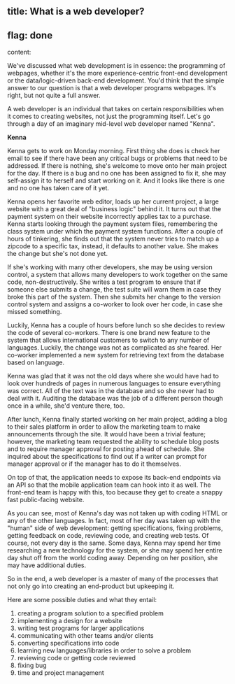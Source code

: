 title: What is a web developer?
----
flag: done
---
content:

We've discussed what web development is in essence: the programming of webpages, whether it's the more experience-centric front-end development or the data/logic-driven back-end development. You'd think that the simple answer to our question is that a web developer programs webpages. It's right, but not quite a full answer.

A web developer is an individual that takes on certain responsibilities when it comes to creating websites, not just the programming itself. Let's go through a day of an imaginary mid-level web developer named "Kenna".

**Kenna**

Kenna gets to work on Monday morning. First thing she does is check her email to see if there have been any critical bugs or problems that need to be addressed. If there is nothing, she's welcome to move onto her main project for the day. If there is a bug and no one has been assigned to fix it, she may self-assign it to herself and start working on it. And it looks like there is one and no one has taken care of it yet.

Kenna opens her favorite web editor, loads up her current project, a large website with a great deal of "business logic" behind it. It turns out that the payment system on their website incorrectly applies tax to a purchase. Kenna starts looking through the payment system files, remembering the class system under which the payment system functions. After a couple of hours of tinkering, she finds out that the system never tries to match up a zipcode to a specific tax, instead, it defaults to another value. She makes the change but she's not done yet.

If she's working with many other developers, she may be using version control, a system that allows many developers to work together on the same code, non-destructively. She writes a test program to ensure that if someone else submits a change, the test suite will warn them in case they broke this part of the system. Then she submits her change to the version control system and assigns a co-worker to look over her code, in case she missed something.

Luckily, Kenna has a couple of hours before lunch so she decides to review the code of several co-workers. There is one brand new feature to the system that allows international customers to switch to any number of languages. Luckily, the change was not as complicated as she feared. Her co-worker implemented a new system for retrieving text from the database based on language.

Kenna was glad that it was not the old days where she would have had to look over hundreds of pages in numerous languages to ensure everything was correct. All of the text was in the database and so she never had to deal with it. Auditing the database was the job of a different person though once in a while, she'd venture there, too.

After lunch, Kenna finally started working on her main project, adding a blog to their sales platform in order to allow the marketing team to make announcements through the site. It would have been a trivial feature; however, the marketing team requested the ability to schedule blog posts and to require manager approval for posting ahead of schedule. She inquired about the specifications to find out if a writer can prompt for manager approval or if the manager has to do it themselves.

On top of that, the application needs to expose its back-end endpoints via an API so that the mobile application team can hook into it as well. The front-end team is happy with this, too because they get to create a snappy fast public-facing website.

As you can see, most of Kenna's day was not taken up with coding HTML or any of the other languages. In fact, most of her day was taken up with the "human" side of web development: getting specifications, fixing problems, getting feedback on code, reviewing code, and creating web tests. Of course, not every day is the same. Some days, Kenna may spend her time researching a new technology for the system, or she may spend her entire day shut off from the world coding away. Depending on her position, she may have additional duties.

So in the end, a web developer is a master of many of the processes that not only go into creating an end-product but upkeeping it.

Here are some possible duties and what they entail:

1. creating a program solution to a specified problem
2. implementing a design for a website
3. writing test programs for larger applications
4. communicating with other teams and/or clients
5. converting specifications into code
6. learning new languages/libraries in order to solve a problem
7. reviewing code or getting code reviewed
8. fixing bug
9. time and project management
